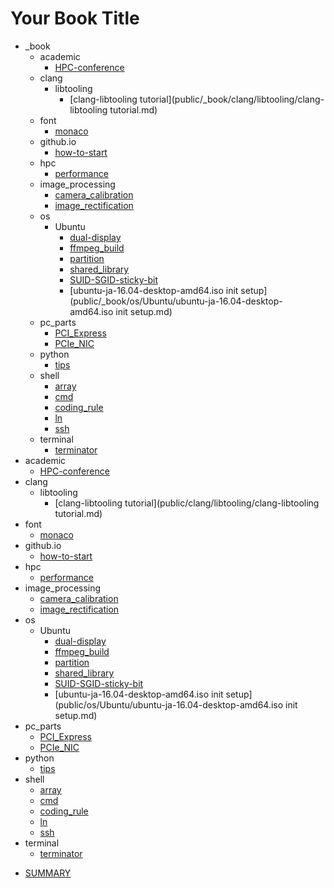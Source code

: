# Your Book Title

- _book
  - academic
    * [HPC-conference](public/_book/academic/HPC-conference.md)
  - clang
    - libtooling
      * [clang-libtooling tutorial](public/_book/clang/libtooling/clang-libtooling tutorial.md)
  - font
    * [monaco](public/_book/font/monaco.md)
  - github.io
    * [how-to-start](public/_book/github.io/how-to-start.md)
  - hpc
    * [performance](public/_book/hpc/performance.md)
  - image_processing
    * [camera_calibration](public/_book/image_processing/camera_calibration.md)
    * [image_rectification](public/_book/image_processing/image_rectification.md)
  - os
    - Ubuntu
      * [dual-display](public/_book/os/Ubuntu/dual-display.md)
      * [ffmpeg_build](public/_book/os/Ubuntu/ffmpeg_build.md)
      * [partition](public/_book/os/Ubuntu/partition.md)
      * [shared_library](public/_book/os/Ubuntu/shared_library.md)
      * [SUID-SGID-sticky-bit](public/_book/os/Ubuntu/SUID-SGID-sticky-bit.md)
      * [ubuntu-ja-16.04-desktop-amd64.iso init setup](public/_book/os/Ubuntu/ubuntu-ja-16.04-desktop-amd64.iso init setup.md)
  - pc_parts
    * [PCI_Express](public/_book/pc_parts/PCI_Express.md)
    * [PCIe_NIC](public/_book/pc_parts/PCIe_NIC.md)
  - python
    * [tips](public/_book/python/tips.md)
  - shell
    * [array](public/_book/shell/array.md)
    * [cmd](public/_book/shell/cmd.md)
    * [coding_rule](public/_book/shell/coding_rule.md)
    * [ln](public/_book/shell/ln.md)
    * [ssh](public/_book/shell/ssh.md)
  - terminal
    * [terminator](public/_book/terminal/terminator.md)
- academic
  * [HPC-conference](public/academic/HPC-conference.md)
- clang
  - libtooling
    * [clang-libtooling tutorial](public/clang/libtooling/clang-libtooling tutorial.md)
- font
  * [monaco](public/font/monaco.md)
- github.io
  * [how-to-start](public/github.io/how-to-start.md)
- hpc
  * [performance](public/hpc/performance.md)
- image_processing
  * [camera_calibration](public/image_processing/camera_calibration.md)
  * [image_rectification](public/image_processing/image_rectification.md)
- os
  - Ubuntu
    * [dual-display](public/os/Ubuntu/dual-display.md)
    * [ffmpeg_build](public/os/Ubuntu/ffmpeg_build.md)
    * [partition](public/os/Ubuntu/partition.md)
    * [shared_library](public/os/Ubuntu/shared_library.md)
    * [SUID-SGID-sticky-bit](public/os/Ubuntu/SUID-SGID-sticky-bit.md)
    * [ubuntu-ja-16.04-desktop-amd64.iso init setup](public/os/Ubuntu/ubuntu-ja-16.04-desktop-amd64.iso init setup.md)
- pc_parts
  * [PCI_Express](public/pc_parts/PCI_Express.md)
  * [PCIe_NIC](public/pc_parts/PCIe_NIC.md)
- python
  * [tips](public/python/tips.md)
- shell
  * [array](public/shell/array.md)
  * [cmd](public/shell/cmd.md)
  * [coding_rule](public/shell/coding_rule.md)
  * [ln](public/shell/ln.md)
  * [ssh](public/shell/ssh.md)
- terminal
  * [terminator](public/terminal/terminator.md)
* [SUMMARY](public/SUMMARY.md)
